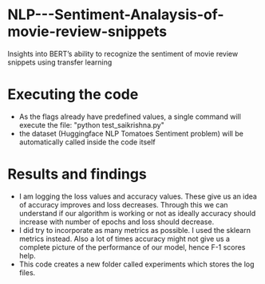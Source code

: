 # NLP---Sentiment-Analaysis-of-movie-review-snippets
Insights into BERT’s ability to recognize the sentiment of movie review snippets using transfer learning

# Executing the code
- As the flags already have predefined values, a single command will execute the file: "python test_saikrishna.py"
- the dataset (Huggingface NLP Tomatoes Sentiment problem) will  be automatically called inside the code itself

# Results and findings
- I am logging the loss values and accuracy values. These give us an idea of accuracy improves and loss decreases. Through this we can understand if our algorithm is working or not as ideally accuracy should increase with number of epochs and loss should decrease. 
- I did try to incorporate as many metrics as possible. I used the sklearn metrics instead. Also a lot of times accuracy might not give us a complete picture of the performance of our model, hence F-1 scores help.
- This code creates a new folder called experiments which stores the log files. 

